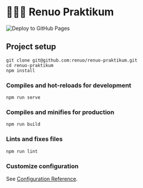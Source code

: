 # 👨🏼‍🎓 Renuo Praktikum

![Deploy to GitHub Pages](https://github.com/renuo/renuo-praktikum/workflows/Deploy%20to%20GitHub%20Pages/badge.svg?branch=master)

## Project setup
```
git clone git@github.com:renuo/renuo-praktikum.git
cd renuo-praktikum
npm install
```

### Compiles and hot-reloads for development
```
npm run serve
```

### Compiles and minifies for production
```
npm run build
```

### Lints and fixes files
```
npm run lint
```

### Customize configuration
See [Configuration Reference](https://cli.vuejs.org/config/).
